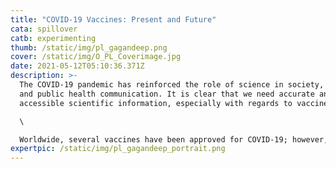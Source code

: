 ```yaml
---
title: "COVID-19 Vaccines: Present and Future"
cata: spillover
catb: experimenting
thumb: /static/img/pl_gagandeep.png
cover: /static/img/O_PL_Coverimage.jpg
date: 2021-05-12T05:10:36.371Z
description: >-
  The COVID-19 pandemic has reinforced the role of science in society, policy,
  and public health communication. It is clear that we need accurate and
  accessible scientific information, especially with regards to vaccines.\

  \

  Worldwide, several vaccines have been approved for COVID-19; however, questions have been raised about their efficacy and safety and what the future holds because of the emergence of important variants. To combat some of the hesitancy around COVID-19 vaccination, this talk will open up the processes behind COVID-19 vaccine development. In doing so, Dr Kang will also answer critical questions on the mechanisms of vaccination and its limits, for us to better grasp our role in the current global drive for vaccination.
expertpic: /static/img/pl_gagandeep_portrait.png
---
```

